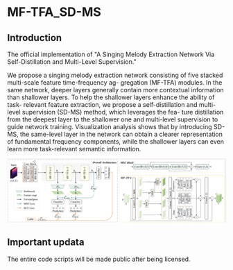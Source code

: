 # MF-TFA_SD-MS
## Introduction
The official implementation of "A Singing Melody Extraction Network Via Self-Distillation and Multi-Level Supervision."

We propose a singing melody extraction network
consisting of five stacked multi-scale feature time-frequency ag-
gregation (MF-TFA) modules. In the same network, deeper layers
generally contain more contextual information than shallower
layers. To help the shallower layers enhance the ability of task-
relevant feature extraction, we propose a self-distillation and
multi-level supervision (SD-MS) method, which leverages the fea-
ture distillation from the deepest layer to the shallower one and
multi-level supervision to guide network training. Visualization
analysis shows that by introducing SD-MS, the same-level layer in
the network can obtain a clearer representation of fundamental
frequency components, while the shallower layers can even learn
more task-relevant semantic information.

<img src="./overall.png">

## Important updata
The entire code scripts will be made public after being licensed.
